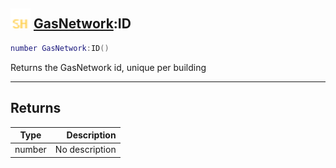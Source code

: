 ## <img src="../../.gitbook/assets/shared.png" width="32" height="32" /> [GasNetwork](../gasnetwork/README.md):ID

```lua
number GasNetwork:ID()
```

Returns the GasNetwork id, unique per building

------
## Returns

| Type   | Description |
| ------ | ----------: |
| number | No description |


